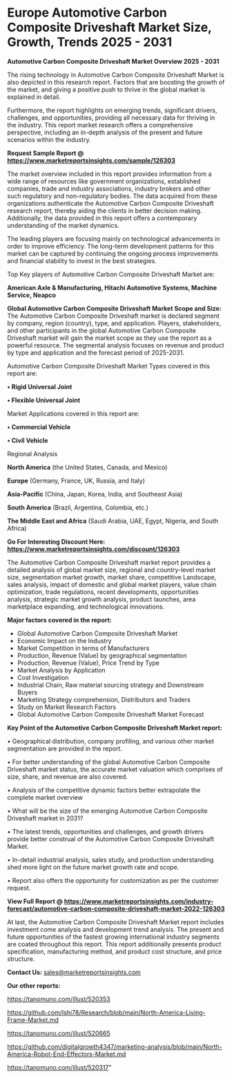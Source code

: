 # Europe Automotive Carbon Composite Driveshaft Market Size, Growth, Trends 2025 - 2031

<Strong> Automotive Carbon Composite Driveshaft Market Overview 2025 - 2031</strong>

The rising technology in Automotive Carbon Composite Driveshaft Market is also depicted in this research report. Factors that are boosting the growth of the market, and giving a positive push to thrive in the global market is explained in detail.

Furthermore, the report highlights on emerging trends, significant drivers, challenges, and opportunities, providing all necessary data for thriving in the industry. This report market research offers a comprehensive perspective, including an in-depth analysis of the present and future scenarios within the industry.

<strong>Request Sample Report @ <a href=https://www.marketreportsinsights.com/sample/126303>https://www.marketreportsinsights.com/sample/126303</a></strong>

The market overview included in this report provides information from a wide range of resources like government organizations, established companies, trade and industry associations, industry brokers and other such regulatory and non-regulatory bodies. The data acquired from these organizations authenticate the Automotive Carbon Composite Driveshaft research report, thereby aiding the clients in better decision making. Additionally, the data provided in this report offers a contemporary understanding of the market dynamics.

The leading players are focusing mainly on technological advancements in order to improve efficiency. The long-term development patterns for this market can be captured by continuing the ongoing process improvements and financial stability to invest in the best strategies.

Top Key players of Automotive Carbon Composite Driveshaft Market are:

<strong>American Axle & Manufacturing, Hitachi Automotive Systems, Machine Service, Neapco</strong>

<strong><b>Global Automotive Carbon Composite Driveshaft Market Scope and Size:</b></strong>
The Automotive Carbon Composite Driveshaft market is declared segment by company, region (country), type, and application. Players, stakeholders, and other participants in the global Automotive Carbon Composite Driveshaft market will gain the market scope as they use the report as a powerful resource. The segmental analysis focuses on revenue and product by type and application and the forecast period of 2025-2031.

Automotive Carbon Composite Driveshaft Market Types covered in this report are:

<strong>• Rigid Universal Joint

• Flexible Universal Joint</strong>

Market Applications covered in this report are:

<strong>• Commercial Vehicle

• Civil Vehicle</strong> 

Regional Analysis

<strong>North America</strong> (the United States, Canada, and Mexico)

<strong>Europe</strong> (Germany, France, UK, Russia, and Italy)

<strong>Asia-Pacific</strong> (China, Japan, Korea, India, and Southeast Asia)

<strong>South America</strong> (Brazil, Argentina, Colombia, etc.)

<strong>The Middle East and Africa</strong> (Saudi Arabia, UAE, Egypt, Nigeria, and South Africa)

<strong>Go For Interesting Discount Here: <a href=https://www.marketreportsinsights.com/discount/126303>https://www.marketreportsinsights.com/discount/126303</a></strong>

The Automotive Carbon Composite Driveshaft market report provides a detailed analysis of global market size, regional and country-level market size, segmentation market growth, market share, competitive Landscape, sales analysis, impact of domestic and global market players, value chain optimization, trade regulations, recent developments, opportunities analysis, strategic market growth analysis, product launches, area marketplace expanding, and technological innovations.

<strong><b>Major factors covered in the report:</b></strong>
<ul>
  <li>Global Automotive Carbon Composite Driveshaft Market </li>
  <li>Economic Impact on the Industry</li>
  <li>Market Competition in terms of Manufacturers</li>
  <li>Production, Revenue (Value) by geographical segmentation</li>
  <li>Production, Revenue (Value), Price Trend by Type</li>
  <li>Market Analysis by Application</li>
  <li>Cost Investigation</li>
  <li>Industrial Chain, Raw material sourcing strategy and Downstream Buyers</li>
  <li>Marketing Strategy comprehension, Distributors and Traders</li>
  <li>Study on Market Research Factors</li>
  <li>Global Automotive Carbon Composite Driveshaft Market Forecast</li>
</ul>

<strong><b>Key Point of the Automotive Carbon Composite Driveshaft Market report:</b></strong>

• Geographical distribution, company profiling, and various other market segmentation are provided in the report.

• For better understanding of the global Automotive Carbon Composite Driveshaft market status, the accurate market valuation which comprises of size, share, and revenue are also covered.

• Analysis of the competitive dynamic factors better extrapolate the complete market overview

• What will be the size of the emerging Automotive Carbon Composite Driveshaft market in 2031?

• The latest trends, opportunities and challenges, and growth drivers provide better construal of the Automotive Carbon Composite Driveshaft Market.

• In-detail industrial analysis, sales study, and production understanding shed more light on the future market growth rate and scope.

• Report also offers the opportunity for customization as per the customer request.

<strong><b>View Full Report @ <a href=https://www.marketreportsinsights.com/industry-forecast/automotive-carbon-composite-driveshaft-market-2022-126303>https://www.marketreportsinsights.com/industry-forecast/automotive-carbon-composite-driveshaft-market-2022-126303</a></b></strong>


At last, the Automotive Carbon Composite Driveshaft Market report includes investment come analysis and development trend analysis. The present and future opportunities of the fastest growing international industry segments are coated throughout this report. This report additionally presents product specification, manufacturing method, and product cost structure, and price structure.

<strong>Contact Us:</strong>
sales@marketreportsinsights.com

<strong>Our other reports:</strong>

<a href=https://tanomuno.com/illust/520353>https://tanomuno.com/illust/520353</a>

<a href=https://github.com/Ishi78/Research/blob/main/North-America-Living-Frame-Market.md>https://github.com/Ishi78/Research/blob/main/North-America-Living-Frame-Market.md</a>

<a href=https://tanomuno.com/illust/520665>https://tanomuno.com/illust/520665</a>

<a href=https://github.com/digitalgrowth4347/marketing-analysis/blob/main/North-America-Robot-End-Effectors-Market.md>https://github.com/digitalgrowth4347/marketing-analysis/blob/main/North-America-Robot-End-Effectors-Market.md</a>

<a href=https://tanomuno.com/illust/520317>https://tanomuno.com/illust/520317</a>"

